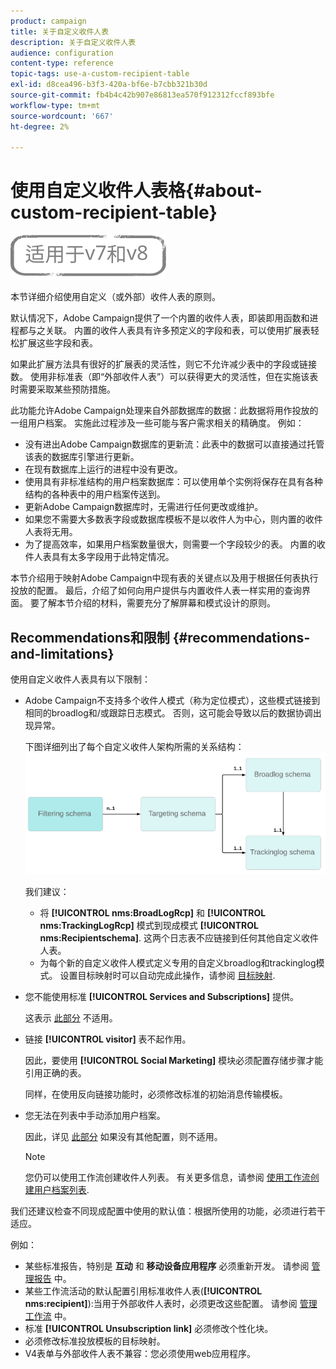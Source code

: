 ```yaml
---
product: campaign
title: 关于自定义收件人表
description: 关于自定义收件人表
audience: configuration
content-type: reference
topic-tags: use-a-custom-recipient-table
exl-id: d8cea496-b3f3-420a-bf6e-b7cbb321b30d
source-git-commit: fb4b4c42b907e86813ea570f912312fccf893bfe
workflow-type: tm+mt
source-wordcount: '667'
ht-degree: 2%

---
```


# 使用自定义收件人表格{#about-custom-recipient-table}

![](../../assets/common.svg)

本节详细介绍使用自定义（或外部）收件人表的原则。

默认情况下，Adobe Campaign提供了一个内置的收件人表，即装即用函数和进程都与之关联。 内置的收件人表具有许多预定义的字段和表，可以使用扩展表轻松扩展这些字段和表。

如果此扩展方法具有很好的扩展表的灵活性，则它不允许减少表中的字段或链接数。 使用非标准表（即“外部收件人表”）可以获得更大的灵活性，但在实施该表时需要采取某些预防措施。

此功能允许Adobe Campaign处理来自外部数据库的数据：此数据将用作投放的一组用户档案。 实施此过程涉及一些可能与客户需求相关的精确度。 例如：

* 没有进出Adobe Campaign数据库的更新流：此表中的数据可以直接通过托管该表的数据库引擎进行更新。
* 在现有数据库上运行的进程中没有更改。
* 使用具有非标准结构的用户档案数据库：可以使用单个实例将保存在具有各种结构的各种表中的用户档案传送到。
* 更新Adobe Campaign数据库时，无需进行任何更改或维护。
* 如果您不需要大多数表字段或数据库模板不是以收件人为中心，则内置的收件人表将无用。
* 为了提高效率，如果用户档案数量很大，则需要一个字段较少的表。 内置的收件人表具有太多字段用于此特定情况。

本节介绍用于映射Adobe Campaign中现有表的关键点以及用于根据任何表执行投放的配置。 最后，介绍了如何向用户提供与内置收件人表一样实用的查询界面。 要了解本节介绍的材料，需要充分了解屏幕和模式设计的原则。

## Recommendations和限制 {#recommendations-and-limitations}

使用自定义收件人表具有以下限制：

* Adobe Campaign不支持多个收件人模式（称为定位模式），这些模式链接到相同的broadlog和/或跟踪日志模式。 否则，这可能会导致以后的数据协调出现异常。

   下图详细列出了每个自定义收件人架构所需的关系结构：
   ![](assets/custom_recipient_limitation.png)

   我们建议：

   * 将 **[!UICONTROL nms:BroadLogRcp]** 和 **[!UICONTROL nms:TrackingLogRcp]** 模式到现成模式 **[!UICONTROL nms:Recipientschema]**. 这两个日志表不应链接到任何其他自定义收件人表。
   * 为每个新的自定义收件人模式定义专用的自定义broadlog和trackinglog模式。 设置目标映射时可以自动完成此操作，请参阅 [目标映射](../../configuration/using/target-mapping.md).

* 您不能使用标准 **[!UICONTROL Services and Subscriptions]** 提供。

   这表示 [此部分](../../delivery/using/managing-subscriptions.md) 不适用。

* 链接 **[!UICONTROL visitor]** 表不起作用。

   因此，要使用 **[!UICONTROL Social Marketing]** 模块必须配置存储步骤才能引用正确的表。

   同样，在使用反向链接功能时，必须修改标准的初始消息传输模板。

* 您无法在列表中手动添加用户档案。

   因此，详见 [此部分](../../platform/using/creating-and-managing-lists.md) 如果没有其他配置，则不适用。

   >[!NOTE]
   >
   >您仍可以使用工作流创建收件人列表。 有关更多信息，请参阅 [使用工作流创建用户档案列表](../../configuration/using/creating-a-profile-list-with-a-workflow.md).

我们还建议检查不同现成配置中使用的默认值：根据所使用的功能，必须进行若干适应。

例如：

* 某些标准报告，特别是 **互动** 和 **移动设备应用程序** 必须重新开发。 请参阅 [管理报告](../../configuration/using/managing-reports.md) 中。
* 某些工作流活动的默认配置引用标准收件人表(**[!UICONTROL nms:recipient]**):当用于外部收件人表时，必须更改这些配置。 请参阅 [管理工作流](../../configuration/using/managing-workflows.md) 中。
* 标准 **[!UICONTROL Unsubscription link]** 必须修改个性化块。
* 必须修改标准投放模板的目标映射。
* V4表单与外部收件人表不兼容：您必须使用web应用程序。

